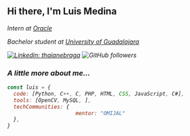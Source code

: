 <h2>Hi there, I'm Luis Medina </h2>

<p><em>Intern at <a href="https://www.oracle.com/index.html">Oracle</a>
<p><em>Bachelor student at <a href="http://www.udg.mx/en">University of Guadalajara</a>

[![Linkedin: thaianebraga](https://img.shields.io/badge/-luis-blue?style=flat-square&logo=Linkedin&logoColor=white&link=https://www.linkedin.com/in/luis-medina-g/)](https://www.linkedin.com/in/luis-medina-g/)
![GitHub followers](https://img.shields.io/github/followers/luismedinag?label=Follow&style=social)
  
### A little more about me...

```javascript
const luis = {
  code: [Python, C++, C, PHP, HTML, CSS, JavaScript, C#],
  tools: [OpenCV, MySQL, ],
  techCommunities: {
                      mentor: "OMIJAL"
  },
}
```

